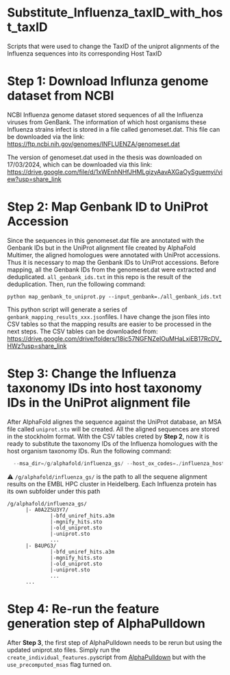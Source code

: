# Substitute_Influenza_taxID_with_host_taxID
Scripts that were used to change the TaxID of the uniprot alignments of the Influenza sequences 
into its corresponding Host TaxID

# Step 1: Download Influnza genome dataset from NCBI
NCBI Influenza genome dataset stored sequences of all the Influenza viruses from GenBank. The information of which host organisms these Influenza strains infect is stored in a file called genomeset.dat.
This file can be downloaded via the link: https://ftp.ncbi.nih.gov/genomes/INFLUENZA/genomeset.dat

The version of genomeset.dat used in the thesis was downloaded on 17/03/2024, which can be downloaded via this link: https://drive.google.com/file/d/1xWEnhNHfJHMLgizyAavAXGaOySguemyi/view?usp=share_link 

# Step 2: Map Genbank ID to UniProt Accession
Since the sequences in this genomeset.dat file are annotated with the Genbank IDs but in the UniProt alignment file created by AlphaFold Multimer, the aligned homologues were annotated with UniProt accessions.
Thus it is necessary to map the Genbank IDs to UniProt accessions. Before mapping, all the Genbank IDs from the genomeset.dat were extracted and deduplicated. ```all_genbank_ids.txt``` in this repo is the result
of the deduplication. Then, run the following command:
```
python map_genbank_to_uniprot.py --input_genbank=./all_genbank_ids.txt 
```
This python script will generate a series of ```genbank_mapping_results_xxx.json```files. I have change the json files into CSV tables so that the mapping results are easier to be processed in the next steps.
The CSV tables can be downloaded from: https://drive.google.com/drive/folders/18ic57NGFNZeIOuMHaLxiEB17RcDV_HWz?usp=share_link

# Step 3: Change the Influenza taxonomy IDs into host taxonomy IDs in the UniProt alignment file
After AlphaFold alignes the sequence against the UniProt database, an MSA file called ```uniprot.sto``` will be created. All the aligned sequences are stored in the stockholm format.
With the CSV tables creted by **Step 2**, now it is ready to substitute the taxonomy IDs of the Influenza homologues with the host organism taxonomy IDs.
Run the following command:
```python modify_uniprot_fasta.py --genome_dat=./genomeset.dat \
  --msa_dir=/g/alphafold/influenza_gs/ --host_ox_codes=./influenza_host_species_OX_codes.csv
```
⚠️ ```/g/alphafold/influenza_gs/``` is the path to all the sequene alignment results on the EMBL HPC cluster in Heidelberg. Each Influenza protein has its own subfolder under this path
```
/g/alphafold/influenza_gs/
      |- A0A2Z5U3Y7/
              |-bfd_uniref_hits.a3m
              |-mgnify_hits.sto
              |-old_uniprot.sto
              |-uniprot.sto
              ...
      |- B4UPG3/
              |-bfd_uniref_hits.a3m
              |-mgnify_hits.sto
              |-old_uniprot.sto
              |-uniprot.sto
              ...
      ...
```
# Step 4: Re-run the feature generation step of AlphaPulldown
After **Step 3**, the first step of AlphaPulldown needs to be rerun but using the updated uniprot.sto files. Simply run the ```create_individual_features.py```script from [AlphaPulldown](https://github.com/KosinskiLab/AlphaPulldown/tree/main)
but with the ```use_precomputed_msas``` flag turned on.

